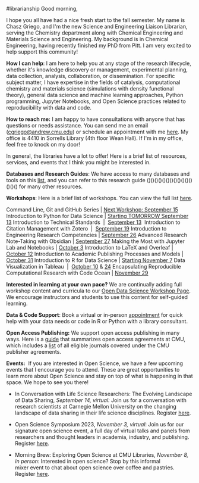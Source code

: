 #librarianship 
Good morning,

I hope you all have had a nice fresh start to the fall semester. My name is Chasz Griego, and I'm the new Science and Engineering Liaison Librarian, serving the Chemistry department along with Chemical Engineering and Materials Science and Engineering. My background is in Chemical Engineering, having recently finished my PhD from Pitt. I am very excited to help support this community! 

**How I can help**: I am here to help you at any stage of the research lifecycle, whether it's knowledge discovery or management, experimental planning, data collection, analysis, collaboration, or dissemination. For specific subject matter, I have expertise in the fields of catalysis, computational chemistry and materials science (simulations with density functional theory), general data science and machine learning approaches, Python programming, Jupyter Notebooks, and Open Science practices related to reproducibility with data and code. 

**How to reach me:** I am happy to have consultations with anyone that has questions or needs assistance. You can send me an email (cgriego@andrew.cmu.edu) or schedule an appointment with me [here](https://cmu.libcal.com/appointments/cgriego). My office is 4410 in Sorrells Library (4th floor Wean Hall). If I'm in my office, feel free to knock on my door!

In general, the libraries have a lot to offer! Here is a brief list of resources, services, and events that I think you might be interested in.

**Databases and Research Guides**: We have access to many databases and tools on this [list](https://guides.library.cmu.edu/az.php), and you can refer to this research guide ()()()()()()()()()()()()()()() for many other resources. 

**Workshops**: Here is a brief list of workshops. You can view the full list [here](https://cmu.libcal.com/calendar/events/?cid=9148&t=d&d=0000-00-00&cal=9148&inc=0).

Command Line, Git and GitHub Series | [Next Workshop: September 15](https://cmu.libcal.com/calendar/workshops?t=d&q=building%20your%20programming%20tool%20box&cid=9148&cal=9148&inc=0)
Introduction to Python for Data Science | [Starting TOMORROW September 13](https://cmu.libcal.com/calendar/events/?t=d&q=python%20for%20data%20science%20part&cid=9148&cal=9148&inc=0)
Introduction to Technical Standards  |  [September 13](https://cmu.libcal.com/event/11056005) 
Introduction to Citation Management with Zotero  |  [September 19](https://cmu.libcal.com/event/11054959)
Introduction to Engineering Research Competencies | [September 26](https://cmu.libcal.com/event/11056552)
Advanced Research Note-Taking with Obsidian | [September 27](https://cmu.libcal.com/event/11101345)
Making the Most with Jupyter Lab and Notebooks | [October 3](https://cmu.libcal.com/event/11067479)
Introduction to LaTeX and Overleaf | [October 12](https://cmu.libcal.com/event/11054969)
Introduction to Academic Publishing Processes and Models | [October 31](https://cmu.libcal.com/event/11055001)
Introduction to R for Data Science | [Starting November 7](https://cmu.libcal.com/calendar/workshops?t=d&q=2-part%20introductory&cid=9148&cal=9148&inc=0)
Data Visualization in Tableau  |  [October 10](https://cmu.libcal.com/event/11173828) & [24](https://cmu.libcal.com/event/11173856)
Encapsulating Reproducible Computational Research with Code Ocean | [November 29](https://cmu.libcal.com/event/11110715)

**Interested in learning at your own pace?** We are continually adding full workshop content and curricula to our [Open Data Science Workshop Page](https://cmu-lib.github.io/portfolio_workshop/). We encourage instructors and students to use this content for self-guided learning.

**Data & Code Support**: Book a virtual or in-person [appointment](https://www.library.cmu.edu/service/data-code-support#:~:text=We%20offer%20support%20for%20all,simply%20learning%20a%20new%20skill.) for quick help with your data needs or code in R or Python with a library consultant.

**Open Access Publishing:** We support open access publishing in many ways. Here is a [guide](https://guides.library.cmu.edu/openaccessagreements/mainpage) that summarizes open access agreements at CMU, which includes a [list](https://docs.google.com/spreadsheets/d/1w1jyazVE3J3Rv5hfV-rKoZGzNfkwTX-Fj3cHyNOHyVU/edit#gid=0) of all eligible journals covered under the CMU publisher agreements. 

**Events:** 
If you are interested in Open Science, we have a few upcoming events that I encourage you to attend. These are great opportunities to learn more about Open Science and stay on top of what is happening in that space. We hope to see you there!

- In Conversation with Life Science Researchers: The Evolving Landscape of Data Sharing, _September 14, virtual:_ Join us for a conversation with research scientists at Carnegie Mellon University on the changing landscape of data sharing in their life science disciplines. Register [here](https://www.eventbrite.com/e/in-conversation-the-evolving-landscape-of-data-sharing-tickets-675447330147?aff=oddtdtcreator).

- Open Science Symposium 2023, _November 3, virtual_: Join us for our signature open science event, a full day of virtual talks and panels from researchers and thought leaders in academia, industry, and publishing. Register [here](https://cmu-lib.github.io/OSS/). 

- Morning Brew: Exploring Open Science at CMU Libraries, _November 8, in person_: Interested in open science? Stop by this informal mixer event to chat about open science over coffee and pastries. Register [here](https://cmu.libcal.com/event/11171642).